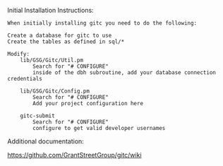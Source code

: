 
Initial Installation Instructions:

    When initially installing gitc you need to do the following:

    Create a database for gitc to use
    Create the tables as defined in sql/*

    Modify:
        lib/GSG/Gitc/Util.pm
            Search for "# CONFIGURE"
            inside of the dbh subroutine, add your database connection credentials

        lib/GSG/Gitc/Config.pm
            Search for "# CONFIGURE"
            Add your project configuration here

        gitc-submit 
            Search for "# CONFIGURE"
            configure to get valid developer usernames

Additional documentation:

https://github.com/GrantStreetGroup/gitc/wiki

